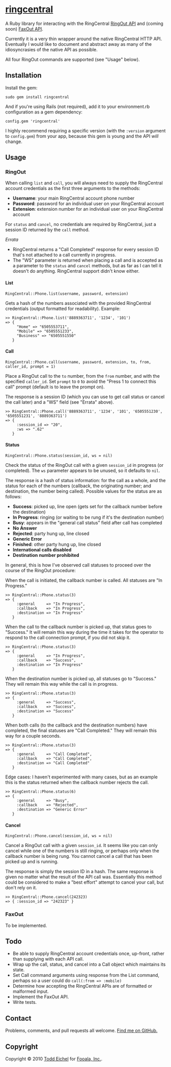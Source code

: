[ringcentral](http://github.com/tfe/ringcentral/)
========

A Ruby library for interacting with the RingCentral [RingOut API](https://service.ringcentral.com/ringoutapi/) and (coming soon) [FaxOut API](https://service.ringcentral.com/faxoutapi/).

Currently it is a very thin wrapper around the native RingCentral HTTP API. Eventually I would like to document and abstract away as many of the idiosyncrasies of the native API as possible.

All four RingOut commands are supported (see "Usage" below).


Installation
------------

Install the gem:

    sudo gem install ringcentral

And if you're using Rails (not required), add it to your environment.rb configuration as a gem dependency:

    config.gem 'ringcentral'

I highly recommend requiring a specific version (with the `:version` argument to `config.gem`) from your app, because this gem is young and the API *will* change.



Usage
-----

### RingOut

When calling `list` and `call`, you will always need to supply the RingCentral account credentials as the first three arguments to the methods:

* **Username**: your main RingCentral account phone number
* **Password**: password for an individual user on your RingCentral account
* **Extension**: extension number for an individual user on your RingCentral account

For `status` and `cancel`, no credentials are required by RingCentral, just a session ID returned by the `call` method.

*Errata*

* RingCentral returns a "Call Completed" response for every session ID that's not attached to a call currently in progress.
* The "WS" parameter is returned when placing a call and is accepted as a parameter to the `status` and `cancel` methods, but as far as I can tell it doesn't do anything. RingCentral support didn't know either.


#### List

    RingCentral::Phone.list(username, password, extension)

Gets a hash of the numbers associated with the provided RingCentral credentials (output formatted for readability). Example:

    >> RingCentral::Phone.list('8889363711', '1234', '101')
    => {
         "Home" => "6505553711",
         "Mobile" => "6505551233",
         "Business" => "6505551550"
       }



#### Call

    RingCentral::Phone.call(username, password, extension, to, from, caller_id, prompt = 1)

Place a RingOut call to the `to` number, from the `from` number, and with the specified `caller_id`. Set `prompt` to `0` to avoid the "Press 1 to connect this call" prompt (default is to leave the prompt on).

The response is a session ID (which you can use to get call status or cancel the call later) and a "WS" field (see "Errata" above).

    >> RingCentral::Phone.call('8889363711', '1234', '101', '6505551230', '6505551231', '8889363711')
    => {
         :session_id => "20",
         :ws => ".62"
       }


#### Status

    RingCentral::Phone.status(session_id, ws = nil)

Check the status of the RingOut call with a given `session_id` in progress (or completed). The `ws` parameter appears to be unused, so it defaults to `nil`.

The response is a hash of status information: for the call as a whole, and the status for each of the numbers (callback, the originating number; and destination, the number being called). Possible values for the status are as follows:

* **Success**: picked up, line open (gets set for the callback number before the destination)
* **In Progress**: ringing (or waiting to be rung if it's the destination number)
* **Busy**: appears in the "general call status" field after call has completed
* **No Answer**
* **Rejected**: party hung up, line closed
* **Generic Error**
* **Finished**: other party hung up, line closed
* **International calls disabled**
* **Destination number prohibited**

In general, this is how I've observed call statuses to proceed over the course of the RingOut procedure:

When the call is initiated, the callback number is called. All statuses are "In Progress."

    >> RingCentral::Phone.status(3)
    => {
         :general     => "In Progress",
         :callback    => "In Progress",
         :destination => "In Progress"
       }

When the call to the callback number is picked up, that status goes to "Success." It will remain this way during the time it takes for the operator to respond to the call connection prompt, if you did not skip it.

    >> RingCentral::Phone.status(3)
    => {
         :general     => "In Progress",
         :callback    => "Success",
         :destination => "In Progress"
       }

When the destination number is picked up, all statuses go to "Success." They will remain this way while the call is in progress.

    >> RingCentral::Phone.status(3)
    => {
         :general     => "Success",
         :callback    => "Success",
         :destination => "Success"
       }

When both calls (to the callback and the destination numbers) have completed, the final statuses are "Call Completed." They will remain this way for a couple seconds.

    >> RingCentral::Phone.status(3)
    => {
         :general     => "Call Completed",
         :callback    => "Call Completed",
         :destination => "Call Completed"
       }

Edge cases: I haven't experimented with many cases, but as an example this is the status returned when the callback number rejects the call.

    >> RingCentral::Phone.status(6)
    => {
         :general     => "Busy",
         :callback    => "Rejected",
         :destination => "Generic Error"
       }


#### Cancel

    RingCentral::Phone.cancel(session_id, ws = nil)

Cancel a RingOut call with a given `session_id`. It seems like you can only cancel while one of the numbers is still ringing, or perhaps only when the callback number is being rung. You cannot cancel a call that has been picked up and is running.

The response is simply the session ID in a hash. The same response is given no matter what the result of the API call was. Essentially this method could be considered to make a "best effort" attempt to cancel your call, but don't rely on it.

    >> RingCentral::Phone.cancel(242323)
    => { :session_id => "242323" }


### FaxOut

To be implemented.


Todo
----

* Be able to supply RingCentral account credentials once, up-front, rather than supplying with each API call.
* Wrap up the call, status, and cancel into a Call object which maintains its state.
* Set Call command arguments using response from the List command, perhaps so a user could do `call(:from => :mobile)`
* Determine how accepting the RingCentral APIs are of formatted or malformed input.
* Implement the FaxOut API.
* Write tests.


Contact
-------

Problems, comments, and pull requests all welcome. [Find me on GitHub.](http://github.com/tfe/)


Copyright
-------

Copyright © 2010 [Todd Eichel](http://toddeichel.com/) for [Fooala, Inc.](http://opensource.fooala.com/).
